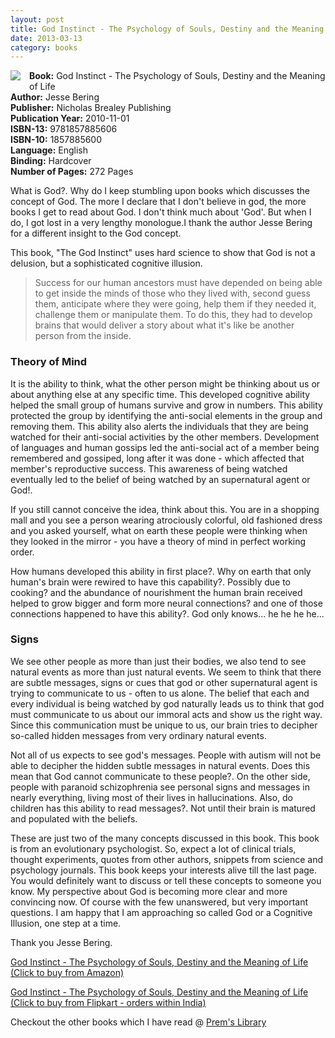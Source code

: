 ```yaml
---
layout: post
title: God Instinct - The Psychology of Souls, Destiny and the Meaning of Life
date: 2013-03-13
category: books
---
```


<img style="clear: left; float: left; margin-bottom: 1em; margin-right: 1em;" 
src="{{site.img-url}}/the-god-instinct-jesse-bering.jpg"/>   

**Book:** God Instinct - The Psychology of Souls, Destiny and the Meaning of Life  
**Author:** Jesse Bering  
**Publisher:** Nicholas Brealey Publishing  
**Publication Year:** 2010-11-01  
**ISBN-13:** 9781857885606  
**ISBN-10:** 1857885600  
**Language:** English  
**Binding:** Hardcover  
**Number of Pages:** 272 Pages  
  
What is God?. Why do I keep stumbling upon books which discusses the concept of God. The more I declare that I don't believe in god, the more books I get to read about God. I don't think much about 'God'. But when I do, I got lost in a very lengthy monologue.I thank the author Jesse Bering for a different insight to the God concept.  
  
This book, "The God Instinct" uses hard science to show that God is not a delusion, but a sophisticated cognitive illusion.  

> Success for our human ancestors must have depended on being able to get inside the minds of those who they lived with, second guess them, anticipate where they were going, help them if they needed it, challenge them or manipulate them. To do this, they had to develop brains that would deliver a story about what it's like be another person from the inside.  

### Theory of Mind

It is the ability to think, what the other person might be thinking about us or about anything else at any specific time. This developed cognitive ability helped the small group of humans survive and grow in numbers. This ability protected the group by identifying the anti-social elements in the group and removing them. This ability also alerts the individuals that they are being watched for their anti-social activities by the other members. Development of languages and human gossips led the anti-social act of a member being remembered and gossiped, long after it was done - which affected that member's reproductive success. This awareness of being watched eventually led to the belief of being watched by an supernatural agent or God!.  
  
If you still cannot conceive the idea, think about this. You are in a shopping mall and you see a person wearing atrociously colorful, old fashioned dress and you asked yourself, what on earth these people were thinking when they looked in the mirror - you have a theory of mind in perfect working order.   
  
How humans developed this ability in first place?. Why on earth that only human's brain were rewired to have this capability?. Possibly due to cooking? and the abundance of nourishment the human brain received helped to grow bigger and form more neural connections? and one of those connections happened to have this ability?. God only knows... he he he he...  
  
### Signs  

We see other people as more than just their bodies, we also tend to see natural events as more than just natural events. We seem to think that there are subtle messages, signs or cues that god or other supernatural agent is trying to communicate to us - often to us alone. The belief that each and every individual is being watched by god naturally leads us to think that god must communicate to us about our immoral acts and show us the right way. Since this communication must be unique to us, our brain tries to decipher so-called hidden messages from very ordinary natural events.   
  
Not all of us expects to see god's messages. People with autism will not be able to decipher the hidden subtle messages in natural events. Does this mean that God cannot communicate to these people?. On the other side, people with paranoid schizophrenia see personal signs and messages in nearly everything, living most of their lives in hallucinations. Also, do children has this ability to read messages?. Not until their brain is matured and populated with the beliefs.   
  
These are just two of the many concepts discussed in this book. This book is from an evolutionary psychologist. So, expect a lot of clinical trials, thought experiments, quotes from other authors, snippets from science and psychology journals. This book keeps your interests alive till the last page. You would definitely want to discuss or tell these concepts to someone you know. My perspective about God is becoming more clear and more convincing now. Of course with the few unanswered, but very important questions. I am happy that I am approaching so called God or a Cognitive Illusion, one step at a time.  
  
Thank you Jesse Bering.  
  
[God Instinct - The Psychology of Souls, Destiny and the Meaning of Life (Click to buy from Amazon)](http://www.amazon.com/gp/product/1857885600/ref=as_li_qf_sp_asin_tl?ie=UTF8&camp=1789&creative=9325&creativeASIN=1857885600&linkCode=as2&tag=booiverea-20)  

[God Instinct - The Psychology of Souls, Destiny and the Meaning of Life (Click to buy from Flipkart - orders within India)](http://www.flipkart.com/god-instinct-psychology-souls-destiny-meaning-life/p/itmdym6fc8yudtth?pid=9781857885606&affid=INPremkblo)  

Checkout the other books which I have read @ [Prem's Library]({{site.url}}/books/)  

